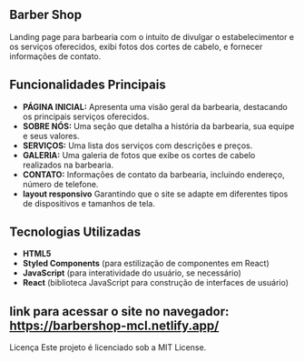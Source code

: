 ## Barber Shop
Landing page para barbearia com o intuito de divulgar o estabelecimentor e os  serviços oferecidos, exibi fotos dos cortes de cabelo, e fornecer informações de contato.

## Funcionalidades Principais
- **PÁGINA INICIAL:** Apresenta uma visão geral da barbearia, destacando os principais serviços oferecidos.
- **SOBRE NÓS:** Uma seção que detalha a história da barbearia, sua equipe e seus valores.
- **SERVIÇOS:** Uma lista dos serviços com descrições e preços.
- **GALERIA:** Uma galeria de fotos que exibe os cortes de cabelo realizados na barbearia.
- **CONTATO:** Informações de contato da barbearia, incluindo endereço, número de telefone.
- **layout responsivo** Garantindo que o site se adapte em diferentes tipos de dispositivos e tamanhos de tela.

## Tecnologias Utilizadas
- **HTML5**
- **Styled Components** (para estilização de componentes em React)
- **JavaScript** (para interatividade do usuário, se necessário)
- **React** (biblioteca JavaScript para construção de interfaces de usuário)
## link para acessar o site no navegador: https://barbershop-mcl.netlify.app/





Licença
Este projeto é licenciado sob a MIT License.
